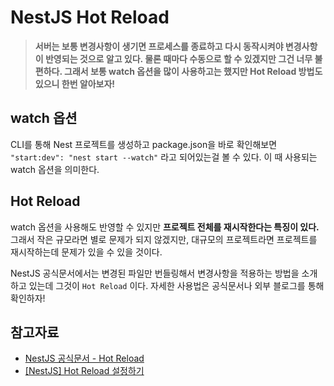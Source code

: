 # NestJS Hot Reload

> **서버는 보통 변경사항이 생기면 프로세스를 종료하고 다시 동작시켜야 변경사항이 반영되는 것으로 알고 있다. 물론 때마다 수동으로 할 수 있겠지만 그건 너무 불편하다. 그래서 보통 watch 옵션을 많이 사용하고는 했지만 Hot Reload 방법도 있으니 한번 알아보자!**

## watch 옵션

CLI를 통해 Nest 프로젝트를 생성하고 package.json을 바로 확인해보면 `"start:dev": "nest start --watch"` 라고 되어있는걸 볼 수 있다. 이 때 사용되는 watch 옵션을 의미한다.

## Hot Reload

watch 옵션을 사용해도 반영할 수 있지만 **프로젝트 전체를 재시작한다는 특징이 있다.**
그래서 작은 규모라면 별로 문제가 되지 않겠지만, 대규모의 프로젝트라면 프로젝트를 재시작하는데 문제가 있을 수 있을 것이다.

NestJS 공식문서에서는 변경된 파일만 번들링해서 변경사항을 적용하는 방법을 소개하고 있는데 그것이 `Hot Reload` 이다.
자세한 사용법은 공식문서나 외부 블로그를 통해 확인하자!

## 참고자료

-   [NestJS 공식문서 - Hot Reload](https://docs.nestjs.com/recipes/hot-reload)
-   [[NestJS] Hot Reload 설정하기](https://tasddc.tistory.com/83)
